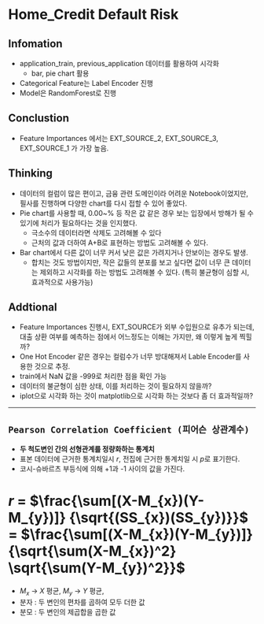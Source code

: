 # Home_Credit Default Risk
## Infomation
* application_train, previous_application 데이터를 활용하여 시각화
  * bar, pie chart 활용
* Categorical Feature는 Label Encoder 진행
* Model은 RandomForest로 진행

## Conclustion
* Feature Importances 에서는 EXT_SOURCE_2, EXT_SOURCE_3, EXT_SOURCE_1 가 가장 높음.

## Thinking
* 데이터의 컬럼이 많은 편이고, 금융 관련 도메인이라 어려운 Notebook이었지만, 필사를 진행하며 다양한 chart를 다시 접할 수 있어 좋았다.
* Pie chart를 사용할 때, 0.00~% 등 작은 값 같은 경우 보는 입장에서 방해가 될 수 있기에 처리가 필요하다는 것을 인지했다.
  * 극소수의 데이터라면 삭제도 고려해볼 수 있다
  * 근처의 값과 더하여 A+B로 표현하는 방법도 고려해볼 수 있다.
* Bar chart에서 다른 값이 너무 커서 낮은 값은 가려지거나 안보이는 경우도 발생.
  * 합치는 것도 방법이지만, 작은 값들의 분포를 보고 싶다면 값이 너무 큰 데이터는 제외하고 시각화를 하는 방법도 고려해볼 수 있다. 
  (특히 불균형이 심할 시, 효과적으로 사용가능)

## Addtional
* Feature Importances 진행시, EXT_SOURCE가 외부 수입원으로 유추가 되는데, 대출 상환 여부를 예측하는 점에서 어느정도는 이해는 가지만, 왜 이렇게 높게 찍힐까? 
* One Hot Encoder 같은 경우는 컬럼수가 너무 방대해져서 Lable Encoder를 사용한 것으로 추정.
* train에서 NaN 값을 -999로 처리한 점을 확인 가능
* 데이터의 불균형이 심한 상태, 이를 처리하는 것이 필요하지 않을까?
* iplot으로 시각화 하는 것이 matplotlib으로 시각화 하는 것보다 좀 더 효과적일까?
------
## `Pearson Correlation Coefficient (피어슨 상관계수)`
* **두 척도변인 간의 선형관계를 정량화하는 통계치**
* 표본 데이터에 근거한 통계치일시 $r$, 전집에 근거한 통계치일 시 $p$로 표기한다.
* 코시-슈바르츠 부등식에 의해 +1과 -1 사이의 값을 가진다.
# $r$ = $\frac{\sum[(X-M_{x})(Y-M_{y})]} {\sqrt{(SS_{x})(SS_{y})}}$ = $\frac{\sum[(X-M_{x})(Y-M_{y})]} {\sqrt{\sum(X-M_{x})^2} \sqrt{\sum(Y-M_{y})^2}}$ 
* $M_{x}$ → $X$ 평균, $M_{y}$ → $Y$ 평균,
* 분자 : 두 변인의 편차를 곱하여 모두 더한 값
* 분모 : 두 변인의 제곱합을 곱한 값
